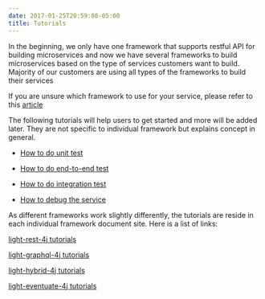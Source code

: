 ```yaml
---
date: 2017-01-25T20:59:08-05:00
title: Tutorials
---
```


In the beginning, we only have one framework that supports restful API for building microservices
and now we have several frameworks to build microservices based on the type of services customers
want to build. Majority of our customers are using all types of the frameworks to build their services

If you are unsure which framework to use for your service, please refer to this [article](https://networknt.github.io/light-4j/architecture/category/)


The following tutorials will help users to get started and more will be added later. They are not
specific to individual framework but explains concept in general. 


* [How to do unit test](https://networknt.github.io/light-4j/tutorials/unit-test/)

* [How to do end-to-end test](https://networknt.github.io/light-4j/tutorials/end-to-end-test/)

* [How to do integration test](https://networknt.github.io/light-4j/tutorials/integration-test/)

* [How to debug the service](https://networknt.github.io/light-4j/tutorials/debug/)


As different frameworks work slightly differently, the tutorials are reside in each individual
framework document site. Here is a list of links:

[light-rest-4j tutorials](https://networknt.github.io/light-rest-4j/tutorial/)

[light-graphql-4j tutorials](https://networknt.github.io/light-graphql-4j/tutorial/)

[light-hybrid-4j tutorials](https://networknt.github.io/light-hybrid-4j/tutorial/)

[light-eventuate-4j tutorials](https://networknt.github.io/light-eventuate-4j/tutorial/)

